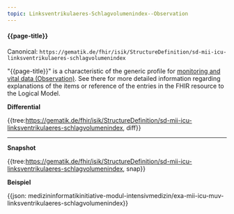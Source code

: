 ```yaml
---
topic: Linksventrikulaeres-Schlagvolumenindex--Observation
---
```

#### {{page-title}}

Canonical: 
```https://gematik.de/fhir/isik/StructureDefinition/sd-mii-icu-linksventrikulaeres-schlagvolumenindex```

"{{page-title}}" is a characteristic of the generic profile for [monitoring and vital data (Observation)](https://simplifier.net/guide/MedizininformatikInitiative-ModulICU-ImplementationGuide/MonitoringundVitaldatenObservation). See there for more detailed information regarding explanations of the items or reference of the entries in the FHIR resource to the Logical Model.

**Differential**

{{tree:https://gematik.de/fhir/isik/StructureDefinition/sd-mii-icu-linksventrikulaeres-schlagvolumenindex, diff}}

---

**Snapshot**

{{tree:https://gematik.de/fhir/isik/StructureDefinition/sd-mii-icu-linksventrikulaeres-schlagvolumenindex, snap}}

**Beispiel**

{{json: medizininformatikinitiative-modul-intensivmedizin/exa-mii-icu-muv-linksventrikulaeres-schlagvolumenindex}}